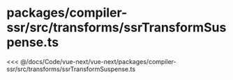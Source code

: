 # packages/compiler-ssr/src/transforms/ssrTransformSuspense.ts

<<< @/docs/Code/vue-next/vue-next/packages/compiler-ssr/src/transforms/ssrTransformSuspense.ts
